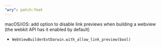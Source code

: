 ```yaml
---
"wry": patch:feat
---
```


macOS/iOS: add option to disable link previews when building a webview (the webkit API has it enabled by default)
  - `WebViewBuilderExtDarwin.with_allow_link_preview(bool)`
